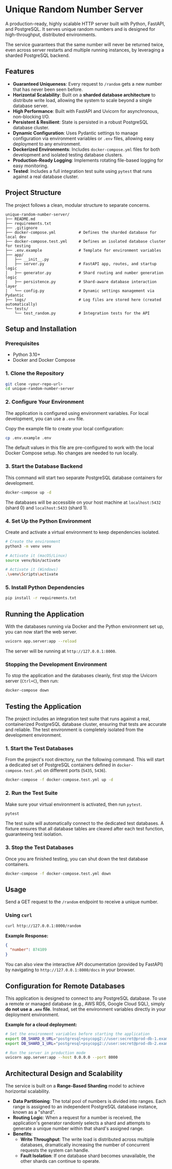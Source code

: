 # Unique Random Number Server

A production-ready, highly scalable HTTP server built with Python, FastAPI, and PostgreSQL. It serves unique random numbers and is designed for high-throughput, distributed environments.

The service guarantees that the same number will never be returned twice, even across server restarts and multiple running instances, by leveraging a sharded PostgreSQL backend.

## Features

-   **Guaranteed Uniqueness**: Every request to `/random` gets a new number that has never been seen before.
-   **Horizontal Scalability**: Built on a **sharded database architecture** to distribute write load, allowing the system to scale beyond a single database server.
-   **High Performance**: Built with FastAPI and Uvicorn for asynchronous, non-blocking I/O.
-   **Persistent & Resilient**: State is persisted in a robust PostgreSQL database cluster.
-   **Dynamic Configuration**: Uses Pydantic settings to manage configuration via environment variables or `.env` files, allowing easy deployment to any environment.
-   **Dockerized Environments**: Includes `docker-compose.yml` files for both development and isolated testing database clusters.
-   **Production-Ready Logging**: Implements rotating file-based logging for easy monitoring.
-   **Tested**: Includes a full integration test suite using `pytest` that runs against a real database cluster.

## Project Structure

The project follows a clean, modular structure to separate concerns.

```
unique-random-number-server/
├── README.md
├── requirements.txt
├── .gitignore
├── docker-compose.yml          # Defines the sharded database for local dev
├── docker-compose.test.yml     # Defines an isolated database cluster for testing
├── .env.example                # Template for environment variables
├── app/
│   ├── __init__.py
│   ├── server.py               # FastAPI app, routes, and startup logic
│   ├── generator.py            # Shard routing and number generation logic
│   ├── persistence.py          # Shard-aware database interaction layer
│   └── config.py               # Dynamic settings management via Pydantic
├── logs/                       # Log files are stored here (created automatically)
└── tests/
    └── test_random.py          # Integration tests for the API
```

## Setup and Installation

### Prerequisites

-   Python 3.10+
-   Docker and Docker Compose

### 1. Clone the Repository

```bash
git clone <your-repo-url>
cd unique-random-number-server
```

### 2. Configure Your Environment

The application is configured using environment variables. For local development, you can use a `.env` file.

Copy the example file to create your local configuration:
```bash
cp .env.example .env
```
The default values in this file are pre-configured to work with the local Docker Compose setup. No changes are needed to run locally.

### 3. Start the Database Backend

This command will start two separate PostgreSQL database containers for development.

```bash
docker-compose up -d
```
The databases will be accessible on your host machine at `localhost:5432` (shard 0) and `localhost:5433` (shard 1).

### 4. Set Up the Python Environment

Create and activate a virtual environment to keep dependencies isolated.

```bash
# Create the environment
python3 -m venv venv

# Activate it (macOS/Linux)
source venv/bin/activate

# Activate it (Windows)
.\venv\Scripts\activate
```

### 5. Install Python Dependencies

```bash
pip install -r requirements.txt
```

## Running the Application

With the databases running via Docker and the Python environment set up, you can now start the web server.

```bash
uvicorn app.server:app --reload
```
The server will be running at `http://127.0.0.1:8000`.

### Stopping the Development Environment
To stop the application and the databases cleanly, first stop the Uvicorn server (`Ctrl+C`), then run:
```bash
docker-compose down
```

## Testing the Application

The project includes an integration test suite that runs against a real, containerized PostgreSQL database cluster, ensuring that tests are accurate and reliable. The test environment is completely isolated from the development environment.

### 1. Start the Test Databases

From the project's root directory, run the following command. This will start a dedicated set of PostgreSQL containers defined in `docker-compose.test.yml` on different ports (`5435`, `5436`).

```bash
docker-compose -f docker-compose.test.yml up -d
```

### 2. Run the Test Suite

Make sure your virtual environment is activated, then run `pytest`.

```bash
pytest
```

The test suite will automatically connect to the dedicated test databases. A fixture ensures that all database tables are cleared after each test function, guaranteeing test isolation.

### 3. Stop the Test Databases

Once you are finished testing, you can shut down the test database containers.

```bash
docker-compose -f docker-compose.test.yml down
```

## Usage

Send a GET request to the `/random` endpoint to receive a unique number.

### Using `curl`
```bash
curl http://127.0.0.1:8000/random
```
**Example Response:**
```json
{
  "number": 874109
}
```
You can also view the interactive API documentation (provided by FastAPI) by navigating to `http://127.0.0.1:8000/docs` in your browser.

## Configuration for Remote Databases

This application is designed to connect to any PostgreSQL database. To use a remote or managed database (e.g., AWS RDS, Google Cloud SQL), simply **do not use a `.env` file**. Instead, set the environment variables directly in your deployment environment.

**Example for a cloud deployment:**
```bash
# Set the environment variables before starting the application
export DB_SHARD_0_URL="postgresql+psycopg2://user:secret@prod-db-1.example.com:5432/numbers"
export DB_SHARD_1_URL="postgresql+psycopg2://user:secret@prod-db-2.example.com:5432/numbers"

# Run the server in production mode
uvicorn app.server:app --host 0.0.0.0 --port 8000
```

## Architectural Design and Scalability

The service is built on a **Range-Based Sharding** model to achieve horizontal scalability.

-   **Data Partitioning**: The total pool of numbers is divided into ranges. Each range is assigned to an independent PostgreSQL database instance, known as a "shard".
-   **Routing Logic**: When a request for a number is received, the application's generator randomly selects a shard and attempts to generate a unique number within that shard's assigned range.
-   **Benefits**:
    -   **Write Throughput**: The write load is distributed across multiple databases, dramatically increasing the number of concurrent requests the system can handle.
    -   **Fault Isolation**: If one database shard becomes unavailable, the other shards can continue to operate.